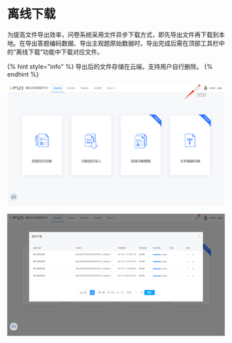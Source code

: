 # 离线下载

为提高文件导出效率，问卷系统采用文件异步下载方式，即先导出文件再下载到本地。在导出答题编码数据、导出主观题原始数据时，导出完成后需在顶部工具栏中的“离线下载”功能中下载对应文件。

{% hint style="info" %}
导出后的文件存储在云端，支持用户自行删除。
{% endhint %}

![&#x79BB;&#x7EBF;&#x4E0B;&#x8F7D;&#x5165;&#x53E3;](../../.gitbook/assets/image%20%2861%29.png)

![&#x79BB;&#x7EBF;&#x4E0B;&#x8F7D;&#x5F39;&#x7A97;](../../.gitbook/assets/image%20%28271%29.png)

